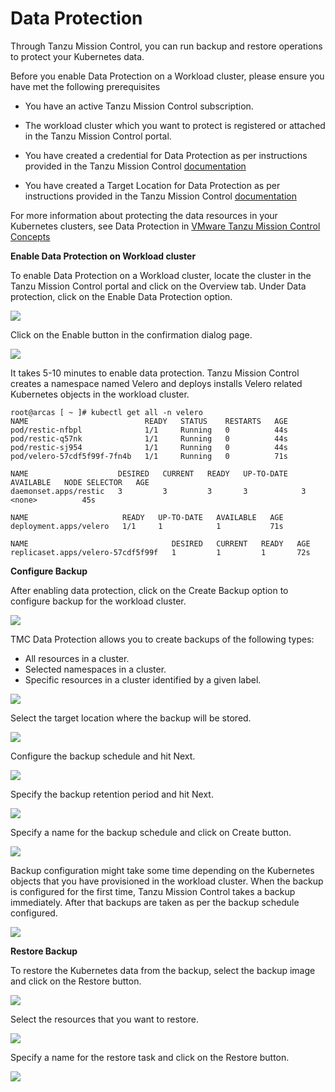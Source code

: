 # Data Protection

Through Tanzu Mission Control, you can run backup and restore operations to protect your Kubernetes data. 

Before you enable Data Protection on a Workload cluster, please ensure you have met the following prerequisites

- You have an active Tanzu Mission Control subscription.

- The workload cluster which you want to protect is registered or attached in the Tanzu Mission Control portal.

- You have created a credential for Data Protection as per instructions provided in the Tanzu Mission Control [documentation](https://docs.vmware.com/en/VMware-Tanzu-Mission-Control/services/tanzumc-using/GUID-4F349EE4-9C64-4243-84FF-D287F497A3D0.html)

- You have created a Target Location for Data Protection as per instructions provided in the Tanzu Mission Control [documentation](https://docs.vmware.com/en/VMware-Tanzu-Mission-Control/services/tanzumc-using/GUID-867683CE-8AF0-4DC7-9121-81AD507EDB3B.html)

For more information about protecting the data resources in your Kubernetes clusters, see Data Protection in [VMware Tanzu Mission Control Concepts](https://docs.vmware.com/en/VMware-Tanzu-Mission-Control/services/tanzumc-concepts/GUID-C16557BC-EB1B-4414-8E63-28AD92E0CAE5.html)

**Enable Data Protection on Workload cluster**

To enable Data Protection on a Workload cluster, locate the cluster in the Tanzu Mission Control portal and click on the Overview tab. Under Data protection, click on the Enable Data Protection option.

![](img/tko-data-protection/tko-dp01.png)

Click on the Enable button in the confirmation dialog page.

![](img/tko-data-protection/tko-dp02.png)

It takes 5-10 minutes to enable data protection. Tanzu Mission Control creates a namespace named Velero and deploys installs Velero related Kubernetes objects in the workload cluster.

<!-- /* cSpell:disable */ -->
```
root@arcas [ ~ ]# kubectl get all -n velero
NAME                          READY   STATUS    RESTARTS   AGE
pod/restic-nfbpl              1/1     Running   0          44s
pod/restic-q57nk              1/1     Running   0          44s
pod/restic-sj954              1/1     Running   0          44s
pod/velero-57cdf5f99f-7fn4b   1/1     Running   0          71s

NAME                    DESIRED   CURRENT   READY   UP-TO-DATE   AVAILABLE   NODE SELECTOR   AGE
daemonset.apps/restic   3         3         3       3            3           <none>          45s

NAME                     READY   UP-TO-DATE   AVAILABLE   AGE
deployment.apps/velero   1/1     1            1           71s

NAME                                DESIRED   CURRENT   READY   AGE
replicaset.apps/velero-57cdf5f99f   1         1         1       72s
```
<!-- /* cSpell:enable */ -->

**Configure Backup**

After enabling data protection, click on the Create Backup option to configure backup for the workload cluster.

![](img/tko-data-protection/tko-dp03.png)

TMC Data Protection allows you to create backups of the following types:

- All resources in a cluster.
- Selected namespaces in a cluster.
- Specific resources in a cluster identified by a given label.

![](img/tko-data-protection/tko-dp04.png)

Select the target location where the backup will be stored. 

![](img/tko-data-protection/tko-dp05.png)

Configure the backup schedule and hit Next.

![](img/tko-data-protection/tko-dp06.png)

Specify the backup retention period and hit Next.

![](img/tko-data-protection/tko-dp07.png)

Specify a name for the backup schedule and click on Create button. 

![](img/tko-data-protection/tko-dp08.png)

Backup configuration might take some time depending on the Kubernetes objects that you have provisioned in the workload cluster. When the backup is configured for the first time, Tanzu Mission Control takes a backup immediately. After that backups are taken as per the backup schedule configured.

![](img/tko-data-protection/tko-dp09.png)

**Restore Backup**

To restore the Kubernetes data from the backup, select the backup image and click on the Restore button. 

![](img/tko-data-protection/tko-dp10.png)

Select the resources that you want to restore.  

![](img/tko-data-protection/tko-dp11.png)

Specify a name for the restore task and click on the Restore button.

![](img/tko-data-protection/tko-dp12.png)

